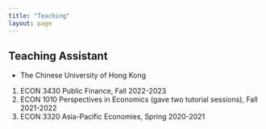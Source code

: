 ```yaml
---
title: "Teaching"
layout: page
---
```


## Teaching Assistant

- The Chinese University of Hong Kong
1. ECON 3430 Public Finance, Fall 2022-2023
2. ECON 1010 Perspectives in Economics (gave two tutorial sessions), Fall 2021-2022
3. ECON 3320 Asia-Pacific Economies, Spring 2020-2021

